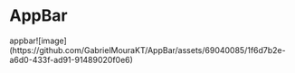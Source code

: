 <h1>AppBar</h1> 
<p>
appbar![image](https://github.com/GabrielMouraKT/AppBar/assets/69040085/1f6d7b2e-a6d0-433f-ad91-91489020f0e6)

</p>
